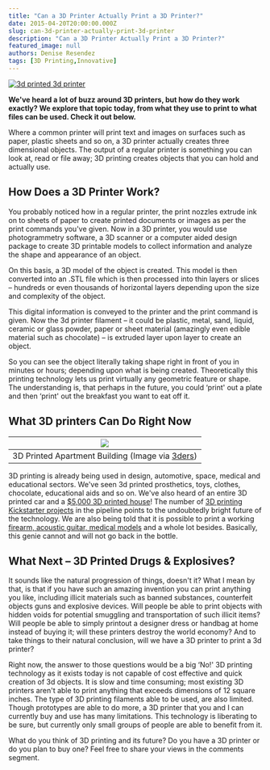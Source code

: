 ```yaml
---
title: "Can a 3D Printer Actually Print a 3D Printer?"
date: 2015-04-20T20:00:00.000Z
slug: can-3d-printer-actually-print-3d-printer
description: "Can a 3D Printer Actually Print a 3D Printer?"
featured_image: null
authors: Denise Resendez
tags: [3D Printing,Innovative]
---
```


[![3d printed 3d printer](/blog/images/large.jpg "Can a 3D Printer Actually Print a #D Printer?")](/blog/images/large.jpg)

**We've heard a lot of buzz around 3D printers, but how do they work exactly? We explore that topic today, from what they use to print to what files can be used. Check it out below.**

Where a common printer will print text and images on surfaces such as paper, plastic sheets and so on, a 3D printer actually creates three dimensional objects. The output of a regular printer is something you can look at, read or file away; 3D printing creates objects that you can hold and actually use.

## How Does a 3D Printer Work?

You probably noticed how in a regular printer, the print nozzles extrude ink on to sheets of paper to create printed documents or images as per the print commands you've given. Now in a 3D printer, you would use photogrammetry software, a 3D scanner or a computer aided design package to create 3D printable models to collect information and analyze the shape and appearance of an object.

On this basis, a 3D model of the object is created. This model is then converted into an .STL file which is then processed into thin layers or slices – hundreds or even thousands of horizontal layers depending upon the size and complexity of the object.

This digital information is conveyed to the printer and the print command is given. Now the 3d printer filament – it could be plastic, metal, sand, liquid, ceramic or glass powder, paper or sheet material (amazingly even edible material such as chocolate) – is extruded layer upon layer to create an object.

So you can see the object literally taking shape right in front of you in minutes or hours; depending upon what is being created. Theoretically this printing technology lets us print virtually any geometric feature or shape. The understanding is, that perhaps in the future, you could ‘print' out a plate and then ‘print' out the breakfast you want to eat off it.

## What 3D printers Can Do Right Now

| [![](/blog/images/china-winsun-3d-printed-villa-six-floor-building-3d-printing-3ders-22.JPG)](/blog/images/china-winsun-3d-printed-villa-six-floor-building-3d-printing-3ders-22.JPG) |
| ------------------------------------------------------------------------------------------------------------------------------------------------------------------------------------- |
| 3D Printed Apartment Building (Image via [3ders](http://www.3ders.org/articles/20150118-winsun-builds-world-first-3d-printed-villa-and-tallest-3d-printed-building-in-china.html))    |

3D printing is already being used in design, automotive, space, medical and educational sectors. We've seen 3d printed prosthetics, toys, clothes, chocolate, educational aids and so on. We've also heard of an entire 3D printed car and a [$5,000 3D printed house](https://www.comboink.com/blog/build-your-own-house-for-5000-using-3d/)! The number of [3D printing Kickstarter projects](https://www.comboink.com/blog/innovative-printing-kickstarter-projects-to-watch-out-for/) in the pipeline points to the undoubtedly bright future of the technology. We are also being told that it is possible to print a working [firearm, acoustic guitar, medical models](http://www.hongkiat.com/blog/3d-printings/) and a whole lot besides. Basically, this genie cannot and will not go back in the bottle.

## What Next – 3D Printed Drugs & Explosives?

It sounds like the natural progression of things, doesn't it? What I mean by that, is that if you have such an amazing invention you can print anything you like, including illicit materials such as banned substances, counterfeit objects guns and explosive devices. Will people be able to print objects with hidden voids for potential smuggling and transportation of such illicit items? Will people be able to simply printout a designer dress or handbag at home instead of buying it; will these printers destroy the world economy? And to take things to their natural conclusion, will we have a 3D printer to print a 3d printer?

Right now, the answer to those questions would be a big ‘No!' 3D printing technology as it exists today is not capable of cost effective and quick creation of 3d objects. It is slow and time consuming; most existing 3D printers aren't able to print anything that exceeds dimensions of 12 square inches. The type of 3D printing filaments able to be used, are also limited. Though prototypes are able to do more, a 3D printer that you and I can currently buy and use has many limitations. This technology is liberating to be sure, but currently only small groups of people are able to benefit from it.

What do you think of 3D printing and its future? Do you have a 3D printer or do you plan to buy one? Feel free to share your views in the comments segment.